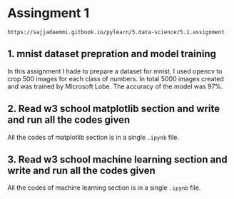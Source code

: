 # Assingment 1

`https://sajjadaemmi.gitbook.io/pylearn/5.data-science/5.1.assignment`

## 1. mnist dataset prepration and model training

In this assignment I hade to prepare a dataset for mnist. I used opencv to crop 500 images for each class of numbers. In total 5000 images created and was trained by Microsoft Lobe.
The accuracy of the model was 97%.

## 2. Read w3 school matplotlib section and write and run all the codes given

All the codes of matplotlib section is in a single `.ipynb` file.

## 3. Read w3 school machine learning section and write and run all the codes given

All the codes of machine learning section is in a single `.ipynb` file.
